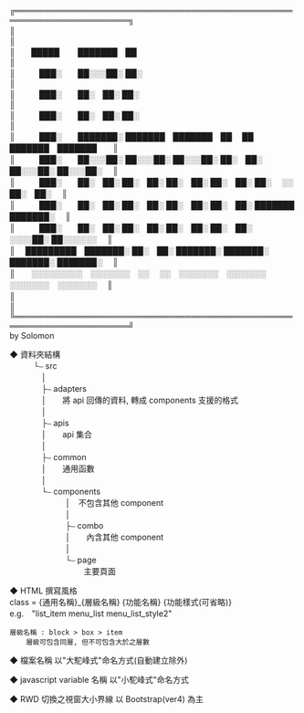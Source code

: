 ╔══════════════════════════════════════════════════════════════════════╗  
║　　　　　　　　　　　　　　　　　　　　　　　　　　　　　　　　　　　║  
║　　█████　　 ███████　██　　　　　　　　　　　　　　　　　　　　　　 ║  
║　　　███░　　██░░░██░ ██░　　　　　　　　　　　　　　　　　　　　　　║  
║　　　███░　　██░　██░ ██░　　　　　　　　　　　　　　　　　　　　　　║  
║　　　███░　　██░　██░ ██░　　　　　　　　　　　　　　　　　　　　　　║  
║　　　███░　　███████░ ███████　███████　██　 ██　███████　███████　　║  
║　　　███░　　██░░░██░ ██░░░██░ ██░░░██░ ██░　██░ ██░░░██░ ██░░░██░　 ║  
║　　　███░　　██░　██░ ██░　██░ ██░　██░ ██░　██░ ██░　 ░░ ██░　██░　 ║  
║　　　███░　　██░　██░ ██░　██░ ██░　██░ ██░　██░ ███████　███████░　 ║  
║　　　███░　　██░　██░ ██░　██░ ██░　██░ ██░　██░　░░░░██░ ██░░░░░░　 ║  
║　 █████████　███████░ ██░　██░ ███████░ ███████░ ███████░ ███████░　 ║  
║　　░░░░░░░░░　░░░░░░░　░░　 ░░　░░░░░░░　░░░░░░░　░░░░░░░　░░░░░░░　 ║  
║　　　　　　　　　　　　　　　　　　　　　　　　　　　　　　　　　　　║  
╚══════════════════════════════════════════════════════════════════════╝  
															by Solomon  
  
  
◆ 資料夾結構  
　　　└⎯ src  
　　　　│  
　　　　├⎯ adapters  
　　　　│　　將 api 回傳的資料, 轉成 components 支援的格式  
　　　　│  
　　　　├⎯ apis  
　　　　│　　api 集合  
　　　　│  
　　　　├⎯ common  
　　　　│　　通用函數  
　　　　│  
　　　　└⎯ components  
　　　　　　　│　不包含其他 component  
　　　　　　　│   
　　　　　　　├⎯ combo  
　　　　　　　│　　內含其他 component  
　　　　　　　│  
　　　　　　　└⎯ page  
　　　　　　　　　 主要頁面  
  
  
◆ HTML 撰寫風格  
	class = {通用名稱}_{層級名稱} {功能名稱} {功能樣式(可省略)}  
		e.g.　"list_item menu_list menu_list_style2"  
		 
	層級名稱 : block > box > item  
		層級可包含同層, 但不可包含大於之層數  
  
  
◆ 檔案名稱 以"大駝峰式"命名方式(自動建立除外)  
  
  
◆ javascript variable 名稱 以"小駝峰式"命名方式  
  
  
◆ RWD 切換之視窗大小界線 以 Bootstrap(ver4) 為主  
	  